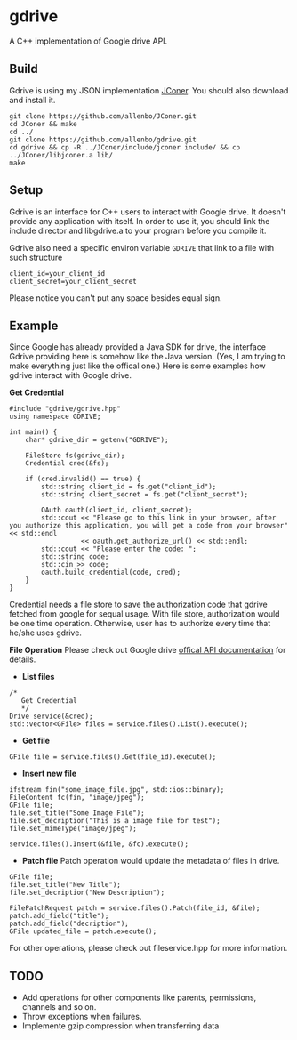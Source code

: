 gdrive
======

A C++ implementation of Google drive API.

## Build
Gdrive is using my JSON implementation [JConer](https://github.com/allenbo/JConer). You should also download and install it.

```
git clone https://github.com/allenbo/JConer.git
cd JConer && make
cd ../
git clone https://github.com/allenbo/gdrive.git
cd gdrive && cp -R ../JConer/include/jconer include/ && cp ../JConer/libjconer.a lib/
make
```

## Setup
Gdrive is an interface for C++ users to interact with Google drive. It doesn't provide any application with itself. In
order to use it, you should link the include director and libgdrive.a to your program before you compile it.

Gdrive also need a specific environ variable `GDRIVE` that link to a file with such structure
```
client_id=your_client_id
client_secret=your_client_secret
```
Please notice you can't put any space besides equal sign.

## Example
Since Google has already provided a Java SDK for drive, the interface Gdrive providing here is somehow like the Java version.
(Yes, I am trying to make everything just like the offical one.) Here is some examples how gdrive interact with Google drive.

**Get Credential**

```
#include "gdrive/gdrive.hpp"
using namespace GDRIVE;

int main() {
    char* gdrive_dir = getenv("GDRIVE");

    FileStore fs(gdrive_dir);
    Credential cred(&fs);

    if (cred.invalid() == true) {
        std::string client_id = fs.get("client_id");
        std::string client_secret = fs.get("client_secret");

        OAuth oauth(client_id, client_secret);
        std::cout << "Please go to this link in your browser, after you authorize this application, you will get a code from your browser" << std::endl
                  << oauth.get_authorize_url() << std::endl;
        std::cout << "Please enter the code: ";
        std::string code;
        std::cin >> code;
        oauth.build_credential(code, cred);
    }
}
```

Credential needs a file store to save the authorization code that gdrive fetched from google for sequal usage. With file store, authorization would
be one time operation. Otherwise, user has to authorize every time that he/she uses gdrive.

**File Operation**
Please check out Google drive [offical API documentation](https://developers.google.com/drive/v2/reference/) for details.

* **List files**
```
/*
   Get Credential
   */
Drive service(&cred);
std::vector<GFile> files = service.files().List().execute();
```

* **Get file**
```
GFile file = service.files().Get(file_id).execute();
```
* **Insert new file**
```
ifstream fin("some_image_file.jpg", std::ios::binary);
FileContent fc(fin, "image/jpeg");
GFile file;
file.set_title("Some Image File");
file.set_decription("This is a image file for test");
file.set_mimeType("image/jpeg");

service.files().Insert(&file, &fc).execute();
```
* **Patch file**
Patch operation would update the metadata of files in drive.
```
GFile file;
file.set_title("New Title");
file.set_decription("New Description");

FilePatchRequest patch = service.files().Patch(file_id, &file);
patch.add_field("title");
patch.add_field("decription");
GFile updated_file = patch.execute();
```
For other operations, please check out fileservice.hpp for more information.

## TODO
* Add operations for other components like parents, permissions, channels and so on.
* Throw exceptions when failures.
* Implemente gzip compression when transferring data
